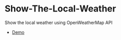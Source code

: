 # Show-The-Local-Weather
Show the local weather using OpenWeatherMap API

- [Demo](https://12afaelpereira.github.io/Show-The-Local-Weather/)
